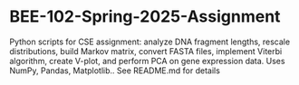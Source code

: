 # BEE-102-Spring-2025-Assignment
Python scripts for CSE assignment: analyze DNA fragment lengths, rescale distributions, build Markov matrix, convert FASTA files, implement Viterbi algorithm, create V-plot, and perform PCA on gene expression data. Uses NumPy, Pandas, Matplotlib.. See README.md for details

